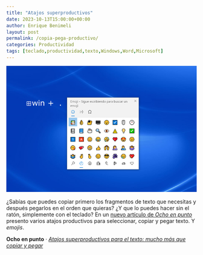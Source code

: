 ```yaml
---
title: "Atajos superproductivos"
date: 2023-10-13T15:00:00+00:00
author: Enrique Benimeli
layout: post
permalink: /copia-pega-productivo/
categories: Productividad
tags: [teclado,productividad,texto,Windows,Word,Microsoft]
---
```


[![image](assets/images/posts/2023/10/windows_insertar_emoji.png)]()

¿Sabías que puedes copiar primero los fragmentos de texto que necesitas y después pegarlos en el orden que quieras? ¿Y que lo puedes hacer sin el ratón, simplemente con el teclado? En un [nuevo artículo de *Ocho en punto*](https://www.ochoenpunto.com/atajos-productivos-texto-copiar-pegar/) presento varios atajos productivos para seleccionar, copiar y pegar texto. Y *emojis*.

**Ocho en punto** · [*Atajos superproductivos para el texto: mucho más que copiar y pegar*](https://www.ochoenpunto.com/atajos-productivos-texto-copiar-pegar/)
